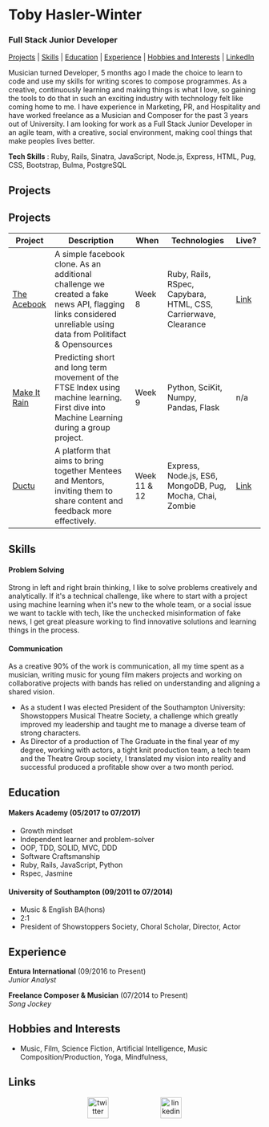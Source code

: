Toby Hasler-Winter
===================
### Full Stack Junior Developer

[Projects](#projects) | [Skills](#skills) | [Education](#education) | [Experience](#experience) | [Hobbies and Interests](#hobbies-and-interests) | [LinkedIn](https://www.linkedin.com/in/toby-hasler-winter-16901227)

Musician turned Developer, 5 months ago I made the choice to learn to code and use my skills for writing scores to compose programmes. As a creative, continuously learning and making things is what I love, so gaining the tools to do that in such an exciting industry with technology felt like coming home to me. I have experience in Marketing, PR, and Hospitality and have worked freelance as a Musician and Composer for the past 3 years out of University. I am looking for work as a Full Stack Junior Developer in an agile team, with a creative, social environment, making cool things that make peoples lives better.

**Tech Skills** : Ruby, Rails, Sinatra, JavaScript, Node.js, Express, HTML, Pug, CSS, Bootstrap, Bulma, PostgreSQL


## Projects

## Projects

 Project | Description | When | Technologies | Live?
 ------- | ----------- | -------- | ------------ | ------
 [The Acebook](https://github.com/RSijelmass/acebook)  |  A simple facebook clone. As an additional challenge we created a fake news API, flagging links considered unreliable using data from Politifact & Opensources | Week 8 | Ruby, Rails, RSpec, Capybara, HTML, CSS, Carrierwave, Clearance | [Link](https://theacebook.herokuapp.com/)
 [Make It Rain](https://github.com/tobywinter/makeitrain) |  Predicting short and long term movement of the FTSE Index using machine learning. First dive into Machine Learning during a group project. | Week 9 |  Python, SciKit, Numpy, Pandas, Flask | n/a
 [Ductu](https://github.com/rogrenke/to-learn-list) |  A platform that aims to bring together Mentees and Mentors, inviting them to share content and feedback more effectively. | Week 11 & 12 |  Express, Node.js, ES6, MongoDB, Pug, Mocha, Chai, Zombie | [Link](https://ductu.herokuapp.com/)

## Skills

#### Problem Solving

Strong in left and right brain thinking, I like to solve problems creatively and analytically. If it's a technical challenge, like where to start with a project using machine learning when it's new to the whole team, or a social issue we want to tackle with tech, like the unchecked misinformation of fake news, I get great pleasure working to find innovative solutions and learning things in the process.

#### Communication

As a creative 90% of the work is communication, all my time spent as a musician, writing music for young film makers projects and working on collaborative projects with bands has relied on understanding and aligning a shared vision.

- As a student I was elected President of the Southampton University: Showstoppers Musical Theatre Society, a challenge which greatly improved my leadership and taught me to manage a diverse team of strong characters.
- As Director of a production of The Graduate in the final year of my degree, working with actors, a tight knit production team, a tech team and the Theatre Group society, I translated my vision into reality and successful produced a profitable show over a two month period.

## Education

#### Makers Academy (05/2017 to 07/2017)

- Growth mindset
- Independent learner and problem-solver
- OOP, TDD, SOLID, MVC, DDD
- Software Craftsmanship
- Ruby, Rails, JavaScript, Python
- Rspec, Jasmine

#### University of Southampton (09/2011 to 07/2014)

- Music & English BA(hons)
- 2:1
- President of Showstoppers Society, Choral Scholar, Director, Actor

## Experience

**Entura International** (09/2016 to Present)    
*Junior Analyst*  

**Freelance Composer & Musician** (07/2014 to Present)   
*Song Jockey*  

## Hobbies and Interests

- Music, Film, Science Fiction, Artificial Intelligence, Music Composition/Production, Yoga, Mindfulness,

## Links

<p align="center">
<a href="https://twitter.com/tobiasjwinter">
<img src="http://goinkscape.com/wp-content/uploads/2015/07/twitter-logo-final.png" alt="twitter" hspace="50" height="42" width="42"></a>

<a href="https://www.linkedin.com/in/toby-hasler-winter-16901227/">
<img src="https://www.iconfinder.com/data/icons/free-social-icons/67/linkedin_circle_color-512.png" alt="linkedin" hspace="50" height="42" width="42"></a>
</p>
